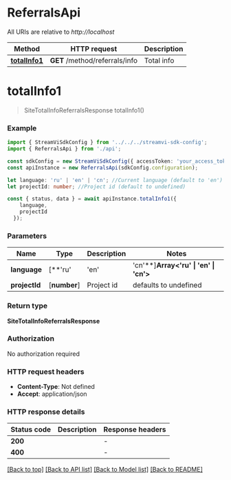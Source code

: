 # ReferralsApi

All URIs are relative to *http://localhost*

|Method | HTTP request | Description|
|------------- | ------------- | -------------|
|[**totalInfo1**](#totalinfo1) | **GET** /method/referrals/info | Total info|

# **totalInfo1**
> SiteTotalInfoReferralsResponse totalInfo1()


### Example

```typescript
import { StreamViSdkConfig } from '../../../streamvi-sdk-config';
import { ReferralsApi } from './api';

const sdkConfig = new StreamViSdkConfig({ accessToken: 'your_access_token' });
const apiInstance = new ReferralsApi(sdkConfig.configuration);

let language: 'ru' | 'en' | 'cn'; //Current language (default to 'en')
let projectId: number; //Project id (default to undefined)

const { status, data } = await apiInstance.totalInfo1({
    language,
    projectId
  });
```

### Parameters

|Name | Type | Description  | Notes|
|------------- | ------------- | ------------- | -------------|
| **language** | [**&#39;ru&#39; | &#39;en&#39; | &#39;cn&#39;**]**Array<&#39;ru&#39; &#124; &#39;en&#39; &#124; &#39;cn&#39;>** | Current language | defaults to 'en'|
| **projectId** | [**number**] | Project id | defaults to undefined|


### Return type

**SiteTotalInfoReferralsResponse**

### Authorization

No authorization required

### HTTP request headers

 - **Content-Type**: Not defined
 - **Accept**: application/json


### HTTP response details
| Status code | Description | Response headers |
|-------------|-------------|------------------|
|**200** |  |  -  |
|**400** |  |  -  |

[[Back to top]](#) [[Back to API list]](../README.md#documentation-for-api-endpoints) [[Back to Model list]](../README.md#documentation-for-models) [[Back to README]](../README.md)

